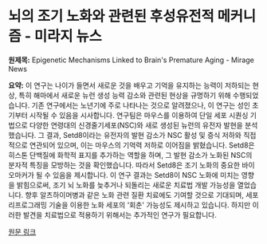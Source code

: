 # 뇌의 조기 노화와 관련된 후성유전적 메커니즘 - 미라지 뉴스

**원제목:** Epigenetic Mechanisms Linked to Brain's Premature Aging - Mirage News

**요약:** 이 연구는 나이가 들면서 새로운 것을 배우고 기억을 유지하는 능력이 저하되는 현상, 특히 해마에서 새로운 뉴런 생성 능력 감소와 관련된 현상을 규명하기 위해 수행되었습니다.  기존 연구에서는 노년기에 주로 나타나는 것으로 알려졌으나, 이 연구는 성인 초기부터 시작될 수 있음을 시사합니다.  연구팀은 마우스를 이용하여 단일 세포 시퀀싱 기법으로 다양한 연령대의 신경줄기세포(NSC)와 새로 생성된 뉴런의 유전자 발현을 분석했습니다.  그 결과, Setd8이라는 유전자의 발현 감소가 NSC 활성 및 증식 저하와 직접적으로 연관되어 있으며, 이는 마우스의 기억력 저하로 이어짐을 밝혔습니다.  Setd8은 히스톤 단백질에 화학적 표지를 추가하는 역할을 하며, 그 발현 감소가 노화된 NSC의 분자적 특징을 모방하는 것을 확인했습니다.  따라서 Setd8은 조기 노화의 중요한 바이오마커가 될 수 있음을 제시합니다.  이 연구 결과는 Setd8이 NSC 노화에 미치는 영향을 밝힘으로써, 조기 뇌 노화를 늦추거나 되돌리는 새로운 치료법 개발 가능성을 열었습니다.  향후 알츠하이머병과 같은 노화 관련 질환 치료에도 기여할 것으로 기대되며,  세포 리프로그래밍 기술을 이용한 노화 세포의 '회춘' 가능성도 제시하고 있습니다.  하지만 이러한 발견을 치료법으로 적용하기 위해서는 추가적인 연구가 필요합니다.

[원문 링크](https://www.miragenews.com/epigenetic-mechanisms-linked-to-brains-1503001/)
